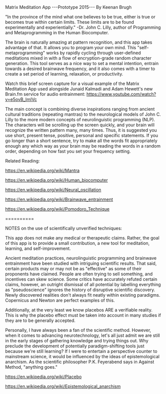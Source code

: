 Matrix Meditation App
---Prototype 2015---
By Keenan Brugh

"In the province of the mind what one believes to be true, either is true or becomes true within certain limits. These limits are to be found experimentally and experientially." 
        -Dr. John C. Lilly, author of Programming and Metaprogramming in the Human Biocomputer.

The brain is naturally amazing at pattern recognition, and this app takes advantage of that. It allows you to program your own mind. This "self-metaprogramming" works by rapidly cycling through user-defined meditations mixed in with a flow of encryption-grade random character generation. This tool serves as a nice way to set a mental intention, entrain towards a desired brainwave frequency, and it also comes with a timer to create a set period of learning, relaxation, or productivity. 

Watch this brief screen capture for a visual example of the Matrix Meditation App used alongside Junaid Kalmadi and Adam Hewett's new Brain.fm service for audio entrainment: https://www.youtube.com/watch?v=e5ovB_ImIVc

The main concept is combining diverse inspirations ranging from ancient cultural traditions (repeating mantras) to the neurological models of John C. Lilly to the more modern concepts of neurolinguistic programming (NLP). The characters will be scrolling up the screen quickly, and your brain will recognize the written pattern many, many times. Thus, it is suggested you use short, present tense, positive, personal and specific statements. If you go longer than a short sentence, try to make all the words fit appropriately enough any which way as your brain may be reading the words in a random order, depending on how fast you set your frequency setting.

Related Reading:

https://en.wikipedia.org/wiki/Mantra

https://en.wikipedia.org/wiki/Human_biocomputer

https://en.wikipedia.org/wiki/Neural_oscillation

https://en.wikipedia.org/wiki/Brainwave_entrainment

https://en.wikipedia.org/wiki/Pomodoro_Technique

==========

NOTES on the use of scientifically unverified techniques:

This app does not make any medical or therapeutic claims. Rather, the goal of this app is to provide a small contribution, a new tool for meditation, learning, and self-improvement.

Ancient meditation practices, neurolinguistic programming and brainwave entrainment have been studied with intriguing scientific results. That said, certain products may or may not be as "effective" as some of their proponents have claimed. People are often trying to sell something, and incentives can skew science. Some critics have accurately refuted certain claims, however, an outright dismissal of all potential by labelling everything as "pseudoscience" ignores the history of disruptive scientific discovery. Newly discovered realities don't always fit neatly within existing paradigms. Copernicus and Newton are perfect examples of this.

Additionally, at the very least we know placebos ARE a verifiable reality. This is why the placebo effect must be taken into account in many studies if they are to be generally accepted. 

Personally, I have always been a fan of the scientific method. However, when it comes to advancing neurotechnology, let's all just admit we are still in the early stages of gathering knowledge and trying things out. Why preclude the development of potentially paradigm-shifting tools just because we're still learning? If I were to entertain a perspective counter to mainstream science, it would be influenced by the ideas of epistemological anarchism. As the scientific philosopher P.K. Feyerabend says in Against Method, "anything goes."

https://en.wikipedia.org/wiki/Placebo

https://en.wikipedia.org/wiki/Epistemological_anarchism


